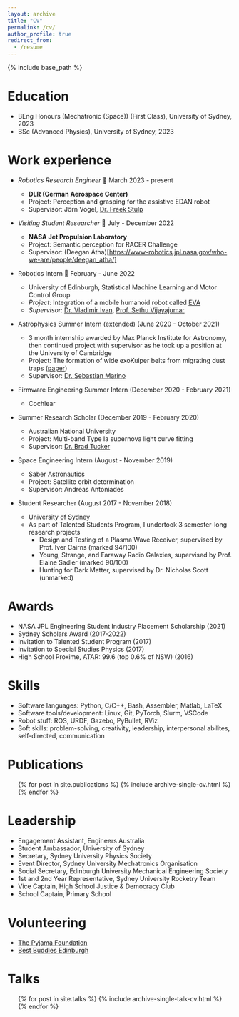 ```yaml
---
layout: archive
title: "CV"
permalink: /cv/
author_profile: true
redirect_from:
  - /resume
---
```


{% include base_path %}

Education
======
* BEng Honours (Mechatronic (Space)) (First Class), University of Sydney, 2023
* BSc (Advanced Physics), University of Sydney, 2023

Work experience
======
* _Robotics Research Engineer_ :calendar: March 2023 - present
  * **DLR (German Aerospace Center)**
  * Project: Perception and grasping for the assistive EDAN robot
  * Supervisor: Jörn Vogel, [Dr. Freek Stulp](http://www.freekstulp.net/)

* _Visiting Student Researcher_ :calendar: July - December 2022
  * **NASA Jet Propulsion Laboratory**
  * Project: Semantic perception for RACER Challenge
  * Supervisor: (Deegan Atha)[https://www-robotics.jpl.nasa.gov/who-we-are/people/deegan_atha/]

* Robotics Intern :calendar: February - June 2022
  * University of Edinburgh, Statistical Machine Learning and Motor Control Group
  * _Project_: Integration of a mobile humanoid robot called [EVA](https://youtu.be/nMkcBbofDY0)
  * _Supervisor_: [Dr. Vladimir Ivan](https://vladimirivan.wordpress.com/), [Prof. Sethu Vijayajumar](https://homepages.inf.ed.ac.uk/svijayak/)

* Astrophysics Summer Intern (extended) (June 2020 - October 2021)
  * 3 month internship awarded by Max Planck Institute for Astronomy, then continued project with supervisor as he took up a position at the University of Cambridge
  * Project: The formation of wide exoKuiper belts from migrating dust traps ([paper](https://arxiv.org/pdf/2110.04007.pdf))
  * Supervisor: [Dr. Sebastian Marino](https://sebamarino.github.io/)

* Firmware Engineering Summer Intern (December 2020 - February 2021)
  * Cochlear

* Summer Research Scholar (December 2019 - February 2020)
  * Australian National University
  * Project: Multi-band Type Ia supernova light curve fitting
  * Supervisor: [Dr. Brad Tucker](https://www.mso.anu.edu.au/~brad/)
  
* Space Engineering Intern (August - November 2019)
  * Saber Astronautics
  * Project: Satellite orbit determination
  * Supervisor: Andreas Antoniades

* Student Researcher (August 2017 - November 2018)
  * University of Sydney
  * As part of Talented Students Program, I undertook 3 semester-long research projects
    * Design and Testing of a Plasma Wave Receiver, supervised by Prof. Iver Cairns (marked 94/100)
    * Young, Strange, and Faraway Radio Galaxies, supervised by Prof. Elaine Sadler (marked 90/100)
    * Hunting for Dark Matter, supervised by Dr. Nicholas Scott (unmarked)

Awards
======
* NASA JPL Engineering Student Industry Placement Scholarship (2021)
* Sydney Scholars Award (2017-2022)
* Invitation to Talented Student Program (2017)
* Invitation to Special Studies Physics (2017)
* High School Proxime, ATAR: 99.6 (top 0.6% of NSW) (2016)

Skills
======
* Software languages: Python, C/C++, Bash, Assembler, Matlab, LaTeX
* Software tools/development: Linux, Git, PyTorch, Slurm, VSCode 
* Robot stuff: ROS, URDF, Gazebo, PyBullet, RViz
* Soft skills: problem-solving, creativity, leadership, interpersonal abilites, self-directed, communication

Publications
======
  <ul>{% for post in site.publications %}
    {% include archive-single-cv.html %}
  {% endfor %}</ul>
  
Leadership
======
* Engagement Assistant, Engineers Australia
* Student Ambassador, University of Sydney
* Secretary, Sydney University Physics Society
* Event Director, Sydney University Mechatronics Organisation
* Social Secretary, Edinburgh University Mechanical Engineering Society
* 1st and 2nd Year Representative, Sydney University Rocketry Team
* Vice Captain, High School Justice & Democracy Club
* School Captain, Primary School

Volunteering
======
* [The Pyjama Foundation](https://thepyjamafoundation.com/about-us/)
* [Best Buddies Edinburgh](https://www.bestbuddies.org/scotland/)

Talks
======
  <ul>{% for post in site.talks %}
    {% include archive-single-talk-cv.html %}
  {% endfor %}</ul>
